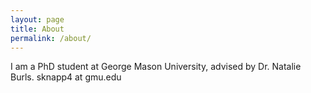 ```yaml
---
layout: page
title: About
permalink: /about/
---
```


I am a PhD student at George Mason University, advised by Dr. Natalie Burls.
sknapp4 at gmu.edu
